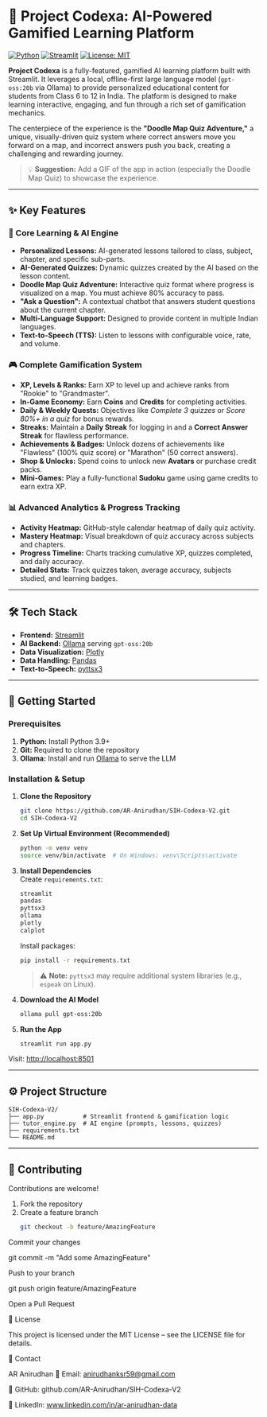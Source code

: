 # 🚀 Project Codexa: AI-Powered Gamified Learning Platform

[![Python](https://img.shields.io/badge/Python-3.9%2B-blue.svg)](https://www.python.org/downloads/)
[![Streamlit](https://img.shields.io/badge/Streamlit-1.x-FF4B4B.svg)](https://streamlit.io)
[![License: MIT](https://img.shields.io/badge/License-MIT-green.svg)](https://opensource.org/licenses/MIT)

**Project Codexa** is a fully-featured, gamified AI learning platform built with Streamlit. It leverages a local, offline-first large language model (`gpt-oss:20b` via Ollama) to provide personalized educational content for students from Class 6 to 12 in India. The platform is designed to make learning interactive, engaging, and fun through a rich set of gamification mechanics.

The centerpiece of the experience is the **"Doodle Map Quiz Adventure,"** a unique, visually-driven quiz system where correct answers move you forward on a map, and incorrect answers push you back, creating a challenging and rewarding journey.

> 💡 **Suggestion:** Add a GIF of the app in action (especially the Doodle Map Quiz) to showcase the experience.

---

## ✨ Key Features

### 🧠 Core Learning & AI Engine
- **Personalized Lessons:** AI-generated lessons tailored to class, subject, chapter, and specific sub-parts.  
- **AI-Generated Quizzes:** Dynamic quizzes created by the AI based on the lesson content.  
- **Doodle Map Quiz Adventure:** Interactive quiz format where progress is visualized on a map. You must achieve 80% accuracy to pass.  
- **"Ask a Question":** A contextual chatbot that answers student questions about the current chapter.  
- **Multi-Language Support:** Designed to provide content in multiple Indian languages.  
- **Text-to-Speech (TTS):** Listen to lessons with configurable voice, rate, and volume.  

### 🎮 Complete Gamification System
- **XP, Levels & Ranks:** Earn XP to level up and achieve ranks from "Rookie" to "Grandmaster".  
- **In-Game Economy:** Earn **Coins** and **Credits** for completing activities.  
- **Daily & Weekly Quests:** Objectives like *Complete 3 quizzes* or *Score 80%+ in a quiz* for bonus rewards.  
- **Streaks:** Maintain a **Daily Streak** for logging in and a **Correct Answer Streak** for flawless performance.  
- **Achievements & Badges:** Unlock dozens of achievements like "Flawless" (100% quiz score) or "Marathon" (50 correct answers).  
- **Shop & Unlocks:** Spend coins to unlock new **Avatars** or purchase credit packs.  
- **Mini-Games:** Play a fully-functional **Sudoku** game using game credits to earn extra XP.  

### 📊 Advanced Analytics & Progress Tracking
- **Activity Heatmap:** GitHub-style calendar heatmap of daily quiz activity.  
- **Mastery Heatmap:** Visual breakdown of quiz accuracy across subjects and chapters.  
- **Progress Timeline:** Charts tracking cumulative XP, quizzes completed, and daily accuracy.  
- **Detailed Stats:** Track quizzes taken, average accuracy, subjects studied, and learning badges.  

---

## 🛠️ Tech Stack

- **Frontend:** [Streamlit](https://streamlit.io/)  
- **AI Backend:** [Ollama](https://ollama.ai/) serving `gpt-oss:20b`  
- **Data Visualization:** [Plotly](https://plotly.com/)  
- **Data Handling:** [Pandas](https://pandas.pydata.org/)  
- **Text-to-Speech:** [pyttsx3](https://pypi.org/project/pyttsx3/)  

---

## 🔧 Getting Started

### Prerequisites
1. **Python:** Install Python 3.9+  
2. **Git:** Required to clone the repository  
3. **Ollama:** Install and run [Ollama](https://ollama.ai/) to serve the LLM  

### Installation & Setup

1. **Clone the Repository**
    ```bash
    git clone https://github.com/AR-Anirudhan/SIH-Codexa-V2.git
    cd SIH-Codexa-V2
    ```

2. **Set Up Virtual Environment (Recommended)**
    ```bash
    python -m venv venv
    source venv/bin/activate  # On Windows: venv\Scripts\activate
    ```

3. **Install Dependencies**  
    Create `requirements.txt`:
    ```txt
    streamlit
    pandas
    pyttsx3
    ollama
    plotly
    calplot
    ```
    Install packages:
    ```bash
    pip install -r requirements.txt
    ```

    > ⚠️ **Note:** `pyttsx3` may require additional system libraries (e.g., `espeak` on Linux).

4. **Download the AI Model**
    ```bash
    ollama pull gpt-oss:20b
    ```

5. **Run the App**
    ```bash
    streamlit run app.py
    ```

Visit: [http://localhost:8501](http://localhost:8501)

---

## ⚙️ Project Structure

```text
SIH-Codexa-V2/
├── app.py           # Streamlit frontend & gamification logic
├── tutor_engine.py  # AI engine (prompts, lessons, quizzes)
├── requirements.txt
└── README.md
```


---

## 🤝 Contributing

Contributions are welcome!  

1. Fork the repository  
2. Create a feature branch  
   ```bash
   git checkout -b feature/AmazingFeature
   ```

Commit your changes

git commit -m "Add some AmazingFeature"


Push to your branch

git push origin feature/AmazingFeature


Open a Pull Request

📜 License

This project is licensed under the MIT License – see the LICENSE
 file for details.

📧 Contact

AR Anirudhan
📧 Email: anirudhanksr59@gmail.com

🔗 GitHub: github.com/AR-Anirudhan/SIH-Codexa-V2

💼 LinkedIn: www.linkedin.com/in/ar-anirudhan-data


